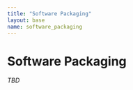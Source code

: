 ```yaml
---
title: "Software Packaging"
layout: base
name: software_packaging
---
```


# Software Packaging

_TBD_
